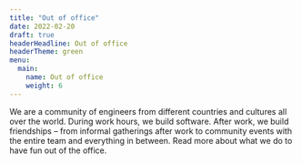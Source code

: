 ```yaml
---
title: "Out of office"
date: 2022-02-20
draft: true
headerHeadline: Out of office
headerTheme: green
menu:
  main:
    name: Out of office
    weight: 6
---
```


We are a community of engineers from different countries and cultures all over the world. During work hours, we build software. After work, we build friendships – from informal gatherings after work to community events with the entire team and everything in between. Read more about what we do to have fun out of the office.